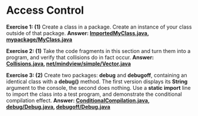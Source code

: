 # Access Control

**Exercise 1: (1)** Create a class in a package. 
Create an instance of your class outside of that package.
**Answer: [ImportedMyClass.java](src/main/java/ImportedMyClass.java), 
[mypackage/MyClass.java](src/main/java/mypackage/MyClass.java)**

**Exercise 2: (1)** Take the code fragments in this section and turn 
them into a program, and verify that collisions do in fact occur.
**Answer: [Collisions.java](src/main/java/Collisions.java), 
[net/mindview/simple/Vector.java](src/main/java/net/mindview/simple/Vector.java)**

**Exercise 3: (2)** Create two packages: **debug** and **debugoff**, 
containing an identical class with a **debug()** method. The first 
version displays its **String** argument to the console, the second 
does nothing. Use a **static import** line to import the class into a 
test program, and demonstrate the conditional compilation effect.
**Answer: [ConditionalCompilation.java](src/main/java/ConditionalCompilation.java), 
[debug/Debug.java](src/main/java/debug/Debug.java),
[debugoff/Debug.java](src/main/java/debugoff/Debug.java)**
